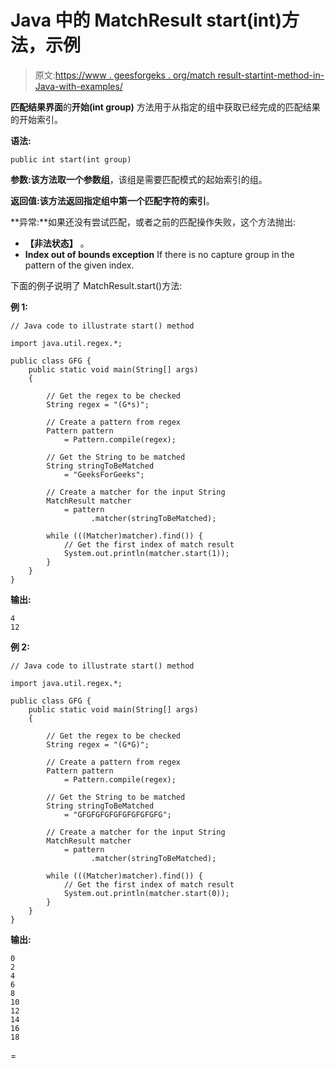 # Java 中的 MatchResult start(int)方法，示例

> 原文:[https://www . geesforgeks . org/match result-startint-method-in-Java-with-examples/](https://www.geeksforgeeks.org/matchresult-startint-method-in-java-with-examples/)

**匹配结果界面**的**开始(int group)** 方法用于从指定的组中获取已经完成的匹配结果的开始索引。

**语法:**

```
public int start(int group)

```

**参数:**该方法取一个参数**组**，该组是需要匹配模式的起始索引的组。

**返回值:**该方法返回指定组中第一个匹配字符的**索引**。

**异常:**如果还没有尝试匹配，或者之前的匹配操作失败，这个方法抛出:

*   **【非法状态】** 。
*   **Index out of bounds exception** If there is no capture group in the pattern of the given index.

下面的例子说明了 MatchResult.start()方法:

**例 1:**

```
// Java code to illustrate start() method

import java.util.regex.*;

public class GFG {
    public static void main(String[] args)
    {

        // Get the regex to be checked
        String regex = "(G*s)";

        // Create a pattern from regex
        Pattern pattern
            = Pattern.compile(regex);

        // Get the String to be matched
        String stringToBeMatched
            = "GeeksForGeeks";

        // Create a matcher for the input String
        MatchResult matcher
            = pattern
                  .matcher(stringToBeMatched);

        while (((Matcher)matcher).find()) {
            // Get the first index of match result
            System.out.println(matcher.start(1));
        }
    }
}
```

**输出:**

```
4
12

```

**例 2:**

```
// Java code to illustrate start() method

import java.util.regex.*;

public class GFG {
    public static void main(String[] args)
    {

        // Get the regex to be checked
        String regex = "(G*G)";

        // Create a pattern from regex
        Pattern pattern
            = Pattern.compile(regex);

        // Get the String to be matched
        String stringToBeMatched
            = "GFGFGFGFGFGFGFGFGFG";

        // Create a matcher for the input String
        MatchResult matcher
            = pattern
                  .matcher(stringToBeMatched);

        while (((Matcher)matcher).find()) {
            // Get the first index of match result
            System.out.println(matcher.start(0));
        }
    }
}
```

**输出:**

```
0
2
4
6
8
10
12
14
16
18

```

=